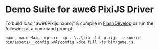 # Demo Suite for awe6 PixiJS Driver #

To build load "awe6Pixijs.hxproj" & compile in [FlashDevelop](http://flashdevelop.org) or run the following at a command prompt:

```
haxe -main Main -cp src -cp ..\..\lib -lib pixijs -resource bin/assets/__config.xml@config -dce full -js bin/game.js
```
